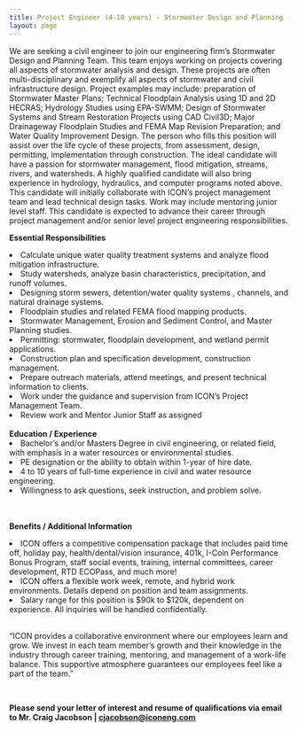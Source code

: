 ```yaml
---
title: Project Engineer (4-10 years) - Stormwater Design and Planning - Denver Area
layout: page
---
```


We are seeking a civil engineer to join our engineering firm’s Stormwater Design and Planning Team.
This team enjoys working on projects covering all aspects of stormwater analysis and design. These projects are often multi-disciplinary and exemplify all aspects of stormwater and civil infrastructure design. Project examples may include: preparation of
Stormwater Master Plans; Technical Floodplain Analysis using 1D and 2D HECRAS; Hydrology Studies using EPA-SWMM; Design of
Stormwater Systems and Stream Restoration Projects using CAD Civil3D; Major Drainageway Floodplain Studies and FEMA Map
Revision Preparation; and Water Quality Improvement Design. The person who fills this position will assist over the life cycle of these
projects, from assessment, design, permitting, implementation through construction. The ideal candidate will have a passion for
stormwater management, flood mitigation, streams, rivers, and watersheds. A highly qualified candidate will also bring experience in
hydrology, hydraulics, and computer programs noted above.
This candidate will initially collaborate with ICON’s project management team and lead technical design tasks. Work may include
mentoring junior level staff. This candidate is expected to advance their career through project management and/or senior level project
engineering responsibilities.

<b>Essential Responsibilities</b>
<li>Calculate unique water quality treatment systems and analyze flood mitigation infrastructure.</li>
<li>Study watersheds, analyze basin characteristics, precipitation, and runoff volumes.</li>
<li>Designing storm sewers, detention/water quality systems , channels, and natural drainage systems.</li>
<li>Floodplain studies and related FEMA flood mapping products.</li>
<li>Stormwater Management, Erosion and Sediment Control, and Master Planning studies.</li>
<li>Permitting: stormwater, floodplain development, and wetland permit applications.</li>
<li>Construction plan and specification development, construction management.</li>
<li>Prepare outreach materials, attend meetings, and present technical information to clients.</li>
<li>Work under the guidance and supervision from ICON’s Project Management Team.</li>
<li>Review work and Mentor Junior Staff as assigned</li>

<br>
<b>Education / Experience</b>

<li>Bachelor’s and/or Masters Degree in civil engineering, or related field, with emphasis in a water resources or environmental
studies.</li>
<li>PE designation or the ability to obtain within 1-year of hire date.</li>
<li>4 to 10 years of full-time experience in civil and water resource engineering.</li>
<li>Willingness to ask questions, seek instruction, and problem solve.</li>

<br>
<br>

<b>Benefits / Additional Information</b>

<li>ICON offers a competitive compensation package that includes paid time off, holiday pay, health/dental/vision insurance, 401k, I-Coin Performance Bonus Program, staff social events, training, internal committees, career development, RTD ECOPass, and much more!</li>
<li>ICON offers a flexible work week, remote, and hybrid work environments. Details depend on position and team assignments.</li>
<li>Salary range for this position is $90k to $120k, dependent on experience. All inquiries will be handled confidentially.</li>

<br>

“ICON provides a collaborative environment where our employees learn and grow. We invest in each team member’s growth
and their knowledge in the industry through career training, mentoring, and management of a work-life balance. This
supportive atmosphere guarantees our employees feel like a part of the team.”

<br>

<b>Please send your letter of interest and resume of qualifications via email to
Mr. Craig Jacobson | <cjacobson@iconeng.com></b>
